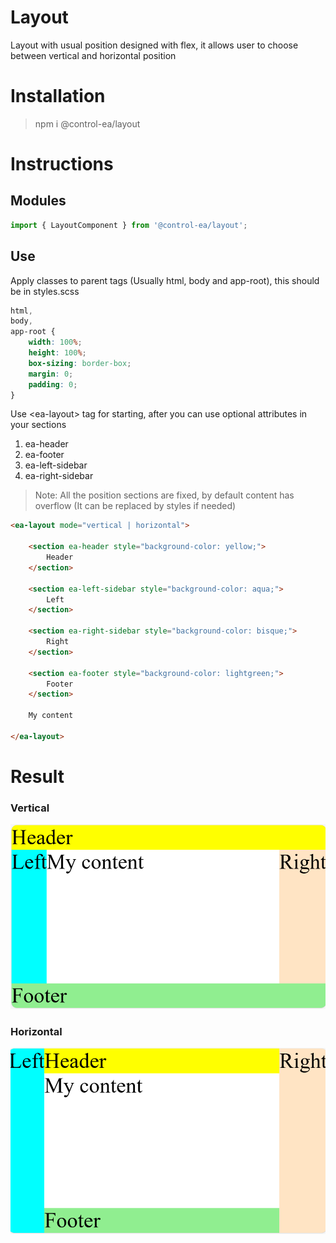# Layout

Layout with usual position designed with flex, it allows user to choose between vertical and horizontal position

# Installation
> npm i @control-ea/layout

# Instructions

## Modules

```ts
import { LayoutComponent } from '@control-ea/layout';
```

## Use

Apply classes to parent tags (Usually html, body and app-root), this should be in styles.scss

```css
html,
body,
app-root {
    width: 100%;
    height: 100%;
    box-sizing: border-box;
    margin: 0;
    padding: 0;
}
```

Use &lt;ea-layout&gt; tag for starting, after you can use optional attributes in your sections

1. ea-header
1. ea-footer
1. ea-left-sidebar
1. ea-right-sidebar

> Note: All the position sections are fixed, by default content has overflow (It can be replaced by styles if needed)

```html
<ea-layout mode="vertical | horizontal">

    <section ea-header style="background-color: yellow;">
        Header
    </section>

    <section ea-left-sidebar style="background-color: aqua;">
        Left
    </section>

    <section ea-right-sidebar style="background-color: bisque;">
        Right
    </section>

    <section ea-footer style="background-color: lightgreen;">
        Footer
    </section>

    My content

</ea-layout>
```

# Result

### Vertical

![Vertical layout](https://github.com/EdwinAriasRosero/controls/blob/main/libs/layout/assets/vertical.png?raw=true)


### Horizontal

![Horizontal layout](https://github.com/EdwinAriasRosero/controls/blob/main/libs/layout/assets/horizontal.png?raw=true)